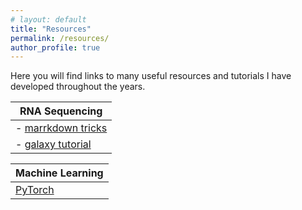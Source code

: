 ```yaml
---
# layout: default
title: "Resources"
permalink: /resources/
author_profile: true
---
```


Here you will find links to many useful resources and tutorials I have developed throughout the years. 


| RNA Sequencing |
|-----------|
| - [marrkdown tricks](/resources/markdown-tricks/) |
| - [galaxy tutorial](/resources/galaxy-tutorial/) |


| Machine Learning |
|-----------|
| [PyTorch](/fashion-mnist/PytorchFashionMNIST.html) |

